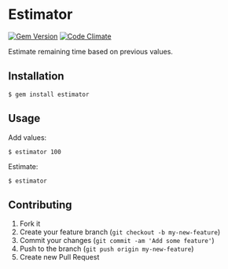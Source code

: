 # Estimator

[![Gem Version](https://badge.fury.io/rb/estimator.svg)](http://badge.fury.io/rb/estimator)
[![Code Climate](https://codeclimate.com/github/mtrovilho/estimator.png)](https://codeclimate.com/github/mtrovilho/estimator)

Estimate remaining time based on previous values.


## Installation

    $ gem install estimator


## Usage

Add values:

    $ estimator 100

Estimate:

    $ estimator


## Contributing

1. Fork it
2. Create your feature branch (`git checkout -b my-new-feature`)
3. Commit your changes (`git commit -am 'Add some feature'`)
4. Push to the branch (`git push origin my-new-feature`)
5. Create new Pull Request
